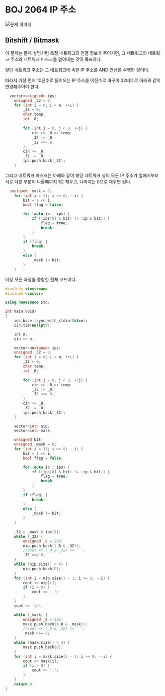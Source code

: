 # BOJ 2064 IP 주소

![문제 이미지](https://user-images.githubusercontent.com/29500858/194119054-16df7c5b-e30a-4763-8a3f-f537a2112aeb.png)

## Bitshift / Bitmask

이 문제는 문제 설명처럼 특정 네트워크의 연결 정보가 주어지면, 그 네트워크의 네트워크 주소와 네트워크 마스크를 알아내는 것이 목표이다.

일단 네트워크 주소는 그 네트워크에 속한 IP 주소를 AND 연산을 수행한 것이다.

따라서 가장 먼저 10진수로 들어오는 IP 주소를 이진수로 바꾸어 32비트로 아래와 같이 변경해주어야 한다.

```C++
  vector<unsigned> ips;
	unsigned _32 = 0;
	for (int i = 0; i < n; ++i) {
		_32 = 0;
		char temp;
		int _8;
		
		for (int j = 0; j < 3; ++j) {
			cin >> _8 >> temp;
			_32 |= _8;
			_32 <<= 8;
		}
		cin >> _8;
		_32 |= _8;
		ips.push_back(_32);
	}
```

그리고 네트워크 마스크는 아래와 같이 해당 네트워크 상의 모든 IP 주소가 앞에서부터 서로 다른 부분이 나올때까지 1로 채우고, 나머지는 0으로 채우면 된다.

```C++
  unsigned _mask = 0;
	for (int i = 31; i >= 0; --i) {
		bit = 1 << i;
		bool flag = false;

		for (auto ip : ips) {
			if ((ips[0] & bit) != (ip & bit)) {
				flag = true;
				break;
			}
		}
		if (flag) {
			break;
		}
		else {
			_mask |= bit;
		}
	}
```

이상 모든 과정을 종합한 전체 코드이다.

```C++
#include <iostream>
#include <vector>

using namespace std;

int main(void)
{
	ios_base::sync_with_stdio(false);
	cin.tie(nullptr);

	int n;
	cin >> n;

	vector<unsigned> ips;
	unsigned _32 = 0;
	for (int i = 0; i < n; ++i) {
		_32 = 0;
		char temp;
		int _8;
		
		for (int j = 0; j < 3; ++j) {
			cin >> _8 >> temp;
			_32 |= _8;
			_32 <<= 8;
		}
		cin >> _8;
		_32 |= _8;
		ips.push_back(_32);
	}

	vector<int> nip;
	vector<int> mask;

	unsigned bit;
	unsigned _mask = 0;
	for (int i = 31; i >= 0; --i) {
		bit = 1 << i;
		bool flag = false;

		for (auto ip : ips) {
			if ((ips[0] & bit) != (ip & bit)) {
				flag = true;
				break;
			}
		}
		if (flag) {
			break;
		}
		else {
			_mask |= bit;
		}
	}
	
	_32 = _mask & ips[0];
	while (_32) {
		unsigned _8 = 255;
		nip.push_back((_8 & _32));
		//cout << (_8 & _32) << ' ';
		_32 >>= 8;
	}
	while (nip.size() < 4) {
		nip.push_back(0);
	}
	for (int i = nip.size() - 1; i >= 0; --i) {
		cout << nip[i];
		if (i > 0) {
			cout << '.';
		}
	}
	cout << '\n';

	while (_mask) {
		unsigned _8 = 255;
		mask.push_back((_8 & _mask));
		//cout << (_8 & _32) << ' ';
		_mask >>= 8;
	}
	while (mask.size() < 4) {
		mask.push_back(0);
	}
	for (int i = mask.size() - 1; i >= 0; --i) {
		cout << mask[i];
		if (i > 0) {
			cout << '.';
		}
	}
	return 0;
}
```
